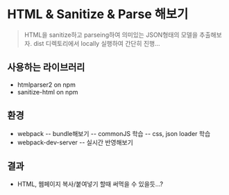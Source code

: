 # HTML & Sanitize & Parse 해보기

> HTML을 sanitize하고 parseing하여 의미있는 JSON형태의 모델을 추출해보자.
> dist 디렉토리에서 locally 실행하여 간단히 진행...
## 사용하는 라이브러리
- htmlparser2 on npm
- sanitize-html on npm

## 환경
- webpack
-- bundle해보기
-- commonJS 학습
-- css, json loader 학습
- webpack-dev-server
-- 실시간 반영해보기

## 결과
- HTML, 웹페이지 복사/붙여넣기 할때 써먹을 수 있을듯...?
